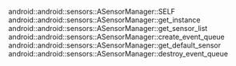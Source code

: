 android::android::sensors::ASensorManager::SELF
android::android::sensors::ASensorManager::get_instance
android::android::sensors::ASensorManager::get_sensor_list
android::android::sensors::ASensorManager::create_event_queue
android::android::sensors::ASensorManager::get_default_sensor
android::android::sensors::ASensorManager::destroy_event_queue